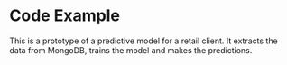 # Code Example

This is a prototype of a predictive model for a retail client. It extracts the data from MongoDB, trains the model and makes the predictions.
